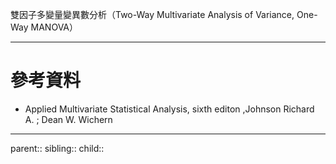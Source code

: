 雙因子多變量變異數分析（Two-Way Multivariate Analysis of Variance, One-Way MANOVA）

- - -
# 參考資料
- Applied Multivariate Statistical Analysis, sixth editon ,Johnson Richard A. ;  Dean W. Wichern
- - -
parent::
sibling::
child::